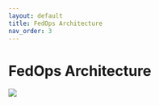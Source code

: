 ```yaml
---
layout: default
title: FedOps Architecture
nav_order: 3
---
```


# **FedOps Architecture**

![](./img/architecture.PNG)